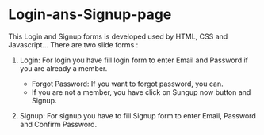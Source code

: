 # Login-ans-Signup-page
This Login and Signup forms is developed used by HTML, CSS and Javascript...
There are two slide forms :
1) Login: 
   For login you have fill login form to enter Email and Password if you are already a member.
   * Forgot Password:
             If you want to forgot password, you can.
   * If you are not a member, you have click on Sungup now button and Signup. 
   
2) Signup:
   For signup you have to fill Signup form to enter Email, Password and Confirm Password.
